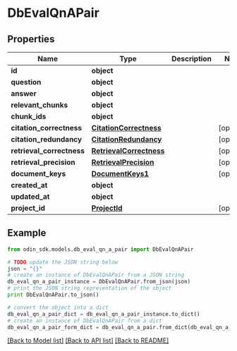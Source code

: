 # DbEvalQnAPair


## Properties

Name | Type | Description | Notes
------------ | ------------- | ------------- | -------------
**id** | **object** |  | 
**question** | **object** |  | 
**answer** | **object** |  | 
**relevant_chunks** | **object** |  | 
**chunk_ids** | **object** |  | 
**citation_correctness** | [**CitationCorrectness**](CitationCorrectness.md) |  | [optional] 
**citation_redundancy** | [**CitationRedundancy**](CitationRedundancy.md) |  | [optional] 
**retrieval_correctness** | [**RetrievalCorrectness**](RetrievalCorrectness.md) |  | [optional] 
**retrieval_precision** | [**RetrievalPrecision**](RetrievalPrecision.md) |  | [optional] 
**document_keys** | [**DocumentKeys1**](DocumentKeys1.md) |  | [optional] 
**created_at** | **object** |  | 
**updated_at** | **object** |  | 
**project_id** | [**ProjectId**](ProjectId.md) |  | [optional] 

## Example

```python
from odin_sdk.models.db_eval_qn_a_pair import DbEvalQnAPair

# TODO update the JSON string below
json = "{}"
# create an instance of DbEvalQnAPair from a JSON string
db_eval_qn_a_pair_instance = DbEvalQnAPair.from_json(json)
# print the JSON string representation of the object
print DbEvalQnAPair.to_json()

# convert the object into a dict
db_eval_qn_a_pair_dict = db_eval_qn_a_pair_instance.to_dict()
# create an instance of DbEvalQnAPair from a dict
db_eval_qn_a_pair_form_dict = db_eval_qn_a_pair.from_dict(db_eval_qn_a_pair_dict)
```
[[Back to Model list]](../README.md#documentation-for-models) [[Back to API list]](../README.md#documentation-for-api-endpoints) [[Back to README]](../README.md)



